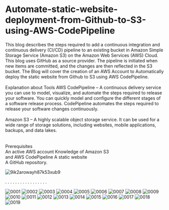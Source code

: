 # Automate-static-website-deployment-from-Github-to-S3-using-AWS-CodePipeline<br>
This blog describes the steps required to add a continuous integration and continuous delivery (CI/CD) pipeline to an existing bucket in Amazon Simple Storage Service (Amazon S3) on the Amazon Web Services (AWS) Cloud.<br>
This blog uses GitHub as a source provider. The pipeline is initiated when new items are committed, and the changes are then reflected in the S3 bucket.  The Blog will cover the creation of an AWS Account to Automatically deploy the static website from Github to S3 using AWS CodePipeline.<br><br>
Explanation about Tools AWS CodePipeline – A continuous delivery service you can use to model, visualize, and automate the steps required to release your software. You can quickly model and configure the different stages of a software release process. CodePipeline automates the steps required to release your software changes continuously.<br><br>
Amazon S3 – A highly scalable object storage service. It can be used for a wide range of storage solutions, including websites, mobile applications, backups, and data lakes.<br><br>  
Prerequisites<br>
An active AWS account Knowledge of Amazon S3<br>
and AWS CodePipeline A static website<br>
A GitHub repository.

![9ik2arowayh87k53xub9](https://user-images.githubusercontent.com/82276019/183611176-ae5877b8-6850-4f79-8fd0-3994e713b1e7.png)

.               .                     .                          .                     .                              .                     .                       .
.              .                  .                    .                     .                        .               .                      .                .

![0001](https://user-images.githubusercontent.com/82276019/211183389-18912c9c-4f8e-4cd6-9616-33b82d617898.jpg)
![0002](https://user-images.githubusercontent.com/82276019/211183390-a11d10f3-6b01-4a87-990e-ed5c8565c468.jpg)
![0003](https://user-images.githubusercontent.com/82276019/211183393-da7d9ea8-c059-43c4-97a0-d0d73f634378.jpg)
![0004](https://user-images.githubusercontent.com/82276019/211183394-ba661368-bc49-40cd-b4f9-8cdd73682dc6.jpg)
![0005](https://user-images.githubusercontent.com/82276019/211183500-bbfa65eb-66ff-4b26-b426-9dd7b26a2931.jpg)
![0006](https://user-images.githubusercontent.com/82276019/211183506-11eb4fb5-436e-46cd-ba73-483ba7510c0b.jpg)
![0007](https://user-images.githubusercontent.com/82276019/211183508-41d8d0cb-5ec1-4842-b974-eb5720d4567a.jpg)
![0008](https://user-images.githubusercontent.com/82276019/211183522-88ef97e1-33ea-4b4e-b7b3-6f1b70daf2fa.jpg)
![0009](https://user-images.githubusercontent.com/82276019/211183524-bb2469d2-841c-4e9e-a5ee-477256fa9dea.jpg)
![0010](https://user-images.githubusercontent.com/82276019/211183526-b74d1d42-1511-4676-845b-fd0d04bd9959.jpg)
![0011](https://user-images.githubusercontent.com/82276019/211183517-0abaed40-b9cf-49d4-89d4-732932dee18f.jpg)
![0012](https://user-images.githubusercontent.com/82276019/211183518-3fb191b7-5134-43bb-8def-1cf25c6b4fb8.jpg)
![0013](https://user-images.githubusercontent.com/82276019/211183519-e6d36cea-4f85-4a8e-b34a-6eccb62b40a2.jpg)
![0014](https://user-images.githubusercontent.com/82276019/211183521-d07e53c9-273b-4bcc-bc14-1ab431bee522.jpg)
![0015](https://user-images.githubusercontent.com/82276019/211183512-375dab6b-8e2e-461b-9479-a8733144a791.jpg)
![0016](https://user-images.githubusercontent.com/82276019/211183513-72086989-d1c3-407f-8f3c-ffdd8768bfb3.jpg)
![0017](https://user-images.githubusercontent.com/82276019/211183515-3905cab9-20cd-4d10-b425-7fd6742afc2a.jpg)
![0018](https://user-images.githubusercontent.com/82276019/211183509-afee9b5e-db6f-4223-80f6-1cd79cb3c77c.jpg)
![0019](https://user-images.githubusercontent.com/82276019/211183510-35e15577-ce6a-4a33-bf4c-bea40c63b769.jpg)



